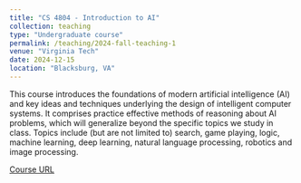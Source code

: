 ```yaml
---
title: "CS 4804 - Introduction to AI"
collection: teaching
type: "Undergraduate course"
permalink: /teaching/2024-fall-teaching-1
venue: "Virginia Tech"
date: 2024-12-15
location: "Blacksburg, VA"
---
```


This course introduces the foundations of modern artificial intelligence (AI) and key ideas and techniques underlying the design of intelligent computer systems. It comprises practice effective methods of reasoning about AI problems, which will generalize beyond the specific topics we study in class. Topics include (but are not limited to) search, game playing, logic, machine learning, deep learning, natural language processing, robotics and image processing. 

[Course URL](https://courses.cs.vt.edu/~cs4804/)
